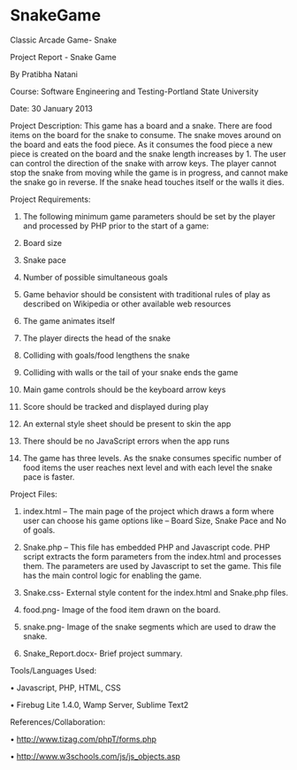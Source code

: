 SnakeGame
=========

Classic Arcade Game- Snake

Project Report - Snake Game

By Pratibha Natani

Course: Software Engineering and Testing-Portland State University

Date: 30 January 2013


Project Description:
This game has a board and a snake. There are food items on the board for the snake to consume. The snake moves around on the board and eats the food piece. As it consumes the food piece a new piece is created on the board and the snake length increases by 1. The user can control the direction of the snake with arrow keys. 
The player cannot stop the snake from moving while the game is in progress, and cannot make the snake go in reverse. If the snake head touches itself or the walls it dies.


Project Requirements:

1.  The following minimum game parameters should be set by the player and processed by PHP prior to the start of a game:
  1.	Board size
  2.	Snake pace
  3.	Number of possible simultaneous goals

2.	Game behavior should be consistent with traditional rules of play as described on Wikipedia or other available web resources

3.	The game animates itself

4.	The player directs the head of the snake

5.	Colliding with goals/food lengthens the snake

6.	Colliding with walls or the tail of your snake ends the game

7.	Main game controls should be the keyboard arrow keys

8.	Score should be tracked and displayed during play

9.	An external style sheet should be present to skin the app

10.	There should be no JavaScript errors when the app runs

11.	The game has three levels. As the snake consumes specific number of food items the user reaches next level and with each level the snake pace is faster.


Project Files:

1)	index.html – The main page of the project which draws a form where user can choose his game options like – Board Size, Snake Pace and No of goals.

2)	Snake.php – This file has embedded PHP and Javascript code. PHP script extracts the form parameters from the index.html and processes them. The parameters are used by Javascript to set the game.  This file has the main control logic for enabling the game.

3)	Snake.css- External style content for the index.html and Snake.php files.

4)	food.png- Image of the food item drawn on the board.

5)	snake.png- Image of the snake  segments which are used to draw the snake.

6)	Snake_Report.docx- Brief project summary.


Tools/Languages Used:

•	Javascript, PHP, HTML, CSS

•	Firebug Lite 1.4.0, Wamp Server, Sublime Text2


References/Collaboration:

•	http://www.tizag.com/phpT/forms.php

•	http://www.w3schools.com/js/js_objects.asp

